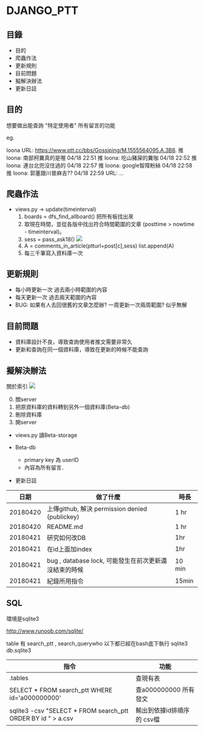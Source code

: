 # DJANGO_PTT

## 目錄

- 目的
- 爬蟲作法
- 更新規則
- 目前問題
- 擬解決辦法
- 更新日誌

## 目的

想要做出能查詢 "特定使用者" 所有留言的功能

eg.

loona
URL: https://www.ptt.cc/bbs/Gossiping/M.1555564095.A.3B8.
推 loona: 南部柯糞真的是喔 04/18 22:51
推 loona: 吃山豬屎的糞咖 04/18 22:52
推 loona: 連台北兜沒住過的 04/18 22:57
推 loona: google智障粉絲 04/18 22:58
推 loona: 郭董跟川普麻吉?? 04/18 22:59
URL: ...

## 爬蟲作法

- views.py -> update(timeinterval)
	1. boards = dfs_find_allboard() 把所有板找出來
	2. 取現在時間，並從各版中找出符合時間範圍的文章 (posttime > nowtime - timeinterval)。
	3. sess = pass_ask18()
	![](https://i.imgur.com/arATj9M.png)
	5. A = comments_in_article(ptturl+post[c],sess) list.append(A)
	6. 每三千筆寫入資料庫一次


## 更新規則

- 每小時更新一次 過去兩小時範圍的內容
- 每天更新一次 過去兩天範圍的內容
- BUG: 如果有人去回很舊的文章怎麼辦? 一周更新一次兩周範圍? 似乎無解

## 目前問題

- 資料庫設計不良，導致查詢使用者推文需要非常久
- 更新和查詢在同一個資料庫，導致在更新的時候不能查詢

## 擬解決辦法

關於索引
![](https://i.imgur.com/fGUmbUB.png)

0. 關server
1. 把原資料庫的資料轉到另外一個資料庫(Beta-db)
2. 刪除資料庫
3. 開server

- views.py 讀Beta-storage
- Beta-db
	- primary key 為 userID
	- 內容為所有留言．


- 更新日誌

| 日期 | 做了什麼 | 時長 |
| -------- | -------- | -------- |
| 20180420 | 上傳github, 解決 permission denied (publickey)   | 1 hr |
| 20180420 | README.md   | 1 hr |
| 20180421 | 研究如何改DB | 1hr |
| 20180421 | 在id上面加index | 1hr |
| 20180421 | bug , database lock, 可能發生在前次更新還沒結束的時候 | 10 min |
| 20180421 | 紀錄所用指令 | 15min |


## SQL


環境是sqlite3

http://www.runoob.com/sqlite/

table 有 search_ptt , search_querywho
以下都已經在bash底下執行 sqlite3 db.sqlite3




| 指令 | 功能 |
| -------- | -------- |
| .tables |查現有表|
| SELECT * FROM search_ptt WHERE id='a000000000' | 查a000000000 所有發文 |
| sqlite3 -csv "SELECT * FROM search_ptt ORDER BY id " > a.csv | 輸出到依據id排順序的 csv檔 |
